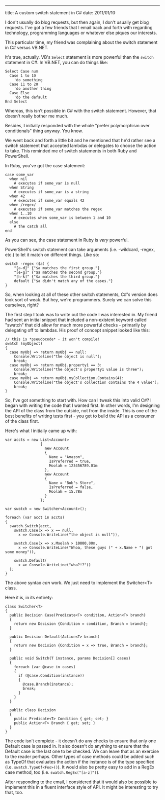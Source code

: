 --- 
title: A custom switch statement in C#
date: 2011/01/10

I don't usually do blog requests, but then again, I don't usually get blog
requests. I've got a few friends that I email back and forth with regarding
technology, programming languages or whatever else piques our interests.

This particular time, my friend was complaining about the switch statement in
C# versus VB.NET.

It's true, actually. VB's `Select` statement is more powerful than the
`switch` statement in C#. In VB.NET, you can do things like:

    Select Case num
      Case 1 to 10
        'do something
      Case 11 to 20
        'do another thing
      Case Else
        'do the default
    End Select

Whereas, this isn't possible in C# with the switch statement. However, that
doesn't really bother me much.

Besides, I initially responded with the whole "prefer polymorphism over
conditionals" thing anyway. You know.

We went back and forth a little bit and he mentioned that he'd rather see a
switch statement that accepted lambdas or delegates to choose the action to
take. This reminded me of switch statements in both Ruby and PowerShell.

In Ruby, you've got the case statement:

    case some_var
      when nil
        # executes if some_var is null
      when String
        # executes if some_var is a string
      when 42
        # executes if some_var equals 42
      when /regex/
        # executes if some_var matches the regex
      when 1..10
        # executes when some_var is between 1 and 10
      else
        # the catch all
    end

As you can see, the case statement in Ruby is *very* powerful.

PowerShell's switch statement can take arguments (i.e. -wildcard, -regex,
etc.) to let it match on different things. Like so:

    switch -regex ($a) { 
        "[a-d]" {"$a matches the first group."} 
        "[e-g]" {"$a matches the second group."} 
        "[h-k]" {"$a matches the third group."} 
        default {"$a didn't match any of the cases."}
    }

So, when looking at all of these other switch statements, C#'s version does
look sort of weak. But hey, we're programmers. Surely we can solve this
ourselves, right?

The first step I took was to write out the code I was interested in. My
friend had sent an initial snippet that included a non-existent keyword called
"swatch" that did allow for much more powerful checks - primarily by
delegating off to lambdas. His proof of concept snippet looked like
this:

    // this is *pseudocode* - it won't compile!
    swatch (myObject)
    {
      case myObj => return myObj == null:
        Console.Writeline("the object is null");
        break;
      case myObj => return myObj.property1 == 3:
        Console.Writeline("the object's property1 value is three");
        break;
      case myObj => return myObj.myCollection.Contains(4):
        Console.Writeline("the object's collection contains the 4 value");
        break;
    }

So, I've got something to start with. How can I tweak this into valid C#? I
began with writing the code that I wanted first. In other words, I'm designing
the API of the class from the outside, not from the inside. This is one of the
best benefits of writing tests first - you get to build the API as a consumer
of the class first.

Here's what I initially came up with:

    var accts = new List<Account>
                    {
                      new Account 
                      {
                        Name = "Amazon", 
                        IsPreferred = true, 
                        Moolah = 123456789.01m
                      },
                      new Account 
                      {
                        Name = "Bob's Store", 
                        IsPreferred = false, 
                        Moolah = 15.78m
                      }
                    };

    var swatch = new Switcher<Account>();

    foreach (var acct in accts)
    {
      swatch.Switch(acct,
        swatch.Case(x => x == null,
          x => Console.WriteLine("the object is null")),

        swatch.Case(x => x.Moolah > 10000.00m,
          x => Console.WriteLine("Whoa, these guys (" + x.Name + ") got some money")),

        swatch.Default(
          x => Console.WriteLine("wha?!?"))
      );
    }

The above syntax *can* work. We just need to implement the Switcher&lt;T&gt; class.

Here it is, in its entirety:

    class Switcher<T>
    {
      public Decision Case(Predicate<T> condition, Action<T> branch)
      {
        return new Decision {Condition = condition, Branch = branch};
      }

      public Decision Default(Action<T> branch)
      {
        return new Decision {Condition = x => true, Branch = branch};
      }

      public void Switch(T instance, params Decision[] cases)
      {
        foreach (var @case in cases)
        {
          if (@case.Condition(instance))
          {
            @case.Branch(instance);
            break;
          }
        }
      }

      public class Decision
      {
        public Predicate<T> Condition { get; set; }
        public Action<T> Branch { get; set; }
      }
    }

The code isn't complete - it doesn't do any checks to ensure that only one
Default case is passed in. It also doesn't do anything to ensure that the
Default case is the last one to be checked. We can leave that as an exercise
to the reader perhaps. Other types of case methods could be added such as
TypeOf that evaluates the action if the instance is of the type specified
(i.e. `swatch.TypeOf<Foo>()`). It would also be pretty easy to add in a
RegEx case method, too (i.e.  `swatch.RegEx("[a-z]")`).

After responding to the email, I considered that it would also be possible to
implement this in a fluent interface style of API. It might be interesting to
try that, too.
